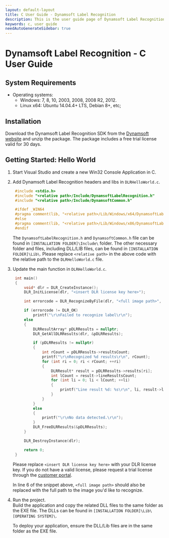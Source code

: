 ```yaml
---
layout: default-layout
title: C User Guide - Dynamsoft Label Recognition
description: This is the user guide page of Dynamsoft Label Recognition for C Language.
keywords: c, user guide
needAutoGenerateSidebar: true
---
```


# Dynamsoft Label Recognition - C User Guide

## System Requirements

- Operating systems:
   - Windows: 7, 8, 10, 2003, 2008, 2008 R2, 2012.
   - Linux x64: Ubuntu 14.04.4+ LTS, Debian 8+, etc;   

## Installation

Download the Dynamsoft Label Recognition SDK from the [Dynamsoft website](https://www.dynamsoft.com/label-recognition/downloads) and unzip the package. The package includes a free trial license valid for 30 days.   

## Getting Started: Hello World

1. Start Visual Studio and create a new Win32 Console Application in C. 
   
2. Add Dynamsoft Label Recognition headers and libs in `DLRHelloWorld.c`.   
   
   ```c
    #include <stdio.h>
    #include "<relative path>/Include/DynamsoftLabelRecognition.h"
    #include "<relative path>/Include/DynamsoftCommon.h"

    #ifdef _WIN64
    #pragma comment(lib, "<relative path>/Lib/Windows/x64/DynamsoftLabelRecognitionx64.lib")
    #else
    #pragma comment(lib, "<relative path>/Lib/Windows/x86/DynamsoftLabelRecognitionx86.lib")
    #endif
   ```
   
    The `DynamsoftLabelRecognition.h` and `DynamsoftCommon.h` file can be found in `[INSTALLATION FOLDER]\Include\` folder. The other necessary folder and files, including DLL/LIB files, can be found in `[INSTALLATION FOLDER]\Lib\`.  Please replace `<relative path>` in the above code with the relative path to the `DLRHelloWorld.c` file. 
 
3. Update the main function in `DLRHelloWorld.c`.   
   ```c
    int main()
    {
        void* dlr = DLR_CreateInstance();
        DLR_InitLicense(dlr, "<insert DLR license key here>");

        int errorcode = DLR_RecognizeByFile(dlr, "<full image path>", "");

        if (errorcode != DLR_OK)
            printf("\r\nFailed to recognize label\r\n");
        else
        {
            DLRResultArray* pDLRResults = nullptr;
            DLR_GetAllDLRResults(dlr, &pDLRResults);

            if (pDLRResults != nullptr)
            {
                int rCount = pDLRResults->resultsCount;
                printf("\r\nRecognized %d results\r\n", rCount);
                for (int ri = 0; ri < rCount; ++ri)
                {
                    DLRResult* result = pDLRResults->results[ri];
                    int lCount = result->lineResultsCount;
                    for (int li = 0; li < lCount; ++li)
                    {
                        printf("Line result %d: %s\r\n", li, result->lineResults[li]->text);
                    }
                }
            }
            else
            {
                printf("\r\nNo data detected.\r\n");
            }
            DLR_FreeDLRResults(&pDLRResults);
        }

        DLR_DestroyInstance(dlr);

        return 0;
    }
   ```

    Please replace `<insert DLR license key here>` with your DLR license key. If you do not have a valid license, please request a trial license through the [customer portal](https://www.dynamsoft.com/customer/license/trialLicense). 

    In line 6 of the snippet above, `<full image path>` should also be replaced with the full path to the image you'd like to recognize.

4. Run the project.   
   Build the application and copy the related DLL files to the same folder as the EXE file. The DLLs can be found in `[INSTALLATION FOLDER]\Lib\[OPERATING SYSTEM]\`.
   
    To deploy your application, ensure the DLL/Lib files are in the same folder as the EXE file. 



